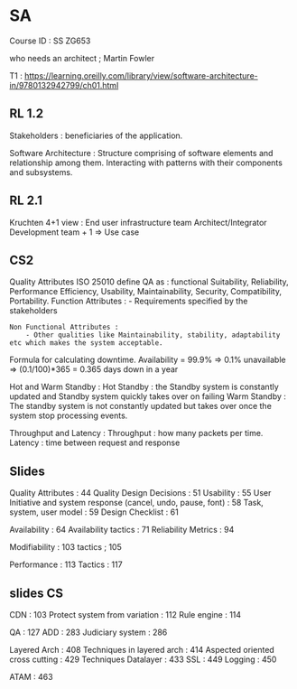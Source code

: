 # SA
Course ID : SS ZG653

who needs an architect ; Martin Fowler

T1 : https://learning.oreilly.com/library/view/software-architecture-in/9780132942799/ch01.html


## RL 1.2

Stakeholders : beneficiaries of the application.

Software Architecture : 
    Structure  comprising of software elements and relationship among them. Interacting with patterns with their components and subsystems.

## RL 2.1

Kruchten 4+1 view :
    End user
    infrastructure team
    Architect/Integrator
    Development team
    + 1 => Use case

## CS2 

Quality Attributes 
ISO 25010 define QA as : functional Suitability, Reliability, Performance Efficiency, Usability, Maintainability, Security, Compatibility, Portability.
     Function Attributes : 
        - Requirements specified by the stakeholders

    Non Functional Attributes :
        - Other qualities like Maintainability, stability, adaptability etc which makes the system acceptable.

Formula for calculating downtime. 
    Availability = 99.9% => 0.1% unavailable => (0.1/100)*365 = 0.365 days down in a year

Hot and Warm Standby :
    Hot Standby : the Standby system is constantly updated and Standby system quickly takes over on failing
    Warm Standby : The standby system is not constantly updated but takes over once the system stop processing events.

Throughput and Latency :
    Throughput : how many packets per time.
    Latency : time between request and response 

## Slides

Quality Attributes : 44
Quality Design Decisions : 51
Usability : 55
User Initiative and system response (cancel, undo, pause, font) : 58 
Task, system, user model : 59
Design Checklist : 61

Availability : 64
Availability tactics : 71
Reliability Metrics : 94

Modifiability : 103
tactics ; 105

Performance : 113
Tactics : 117

## slides CS 

CDN : 103
Protect system from variation : 112
Rule engine : 114

QA : 127
ADD : 283
Judiciary system : 286

Layered Arch : 408
Techniques in layered arch : 414
Aspected oriented cross cutting : 429
Techniques Datalayer : 433
SSL : 449
Logging : 450

ATAM : 463